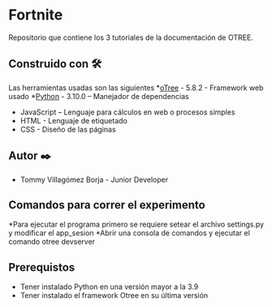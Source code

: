 # Fortnite
Repositorio que contiene los 3 tutoriales de la documentación de OTREE.
## Construido con 🛠️
Las herramientas usadas son las siguientes
*[oTree]( https://otree.readthedocs.io/en/latest/index.html) - 5.8.2 - Framework web usado
*[Python]( https://www.python.org/)  - 3.10.0 – Manejador de dependencias
* JavaScript – Lenguaje para cálculos en web o procesos simples
* HTML - Lenguaje de etiquetado
* CSS - Diseño de las páginas
## Autor ✒️
* Tommy Villagómez Borja - Junior Developer 
## Comandos para correr el experimento
*Para ejecutar el programa primero se requiere setear el archivo settings.py  y modificar el app_sesion
*Abrir una consola de comandos y ejecutar el comando otree devserver
## Prerequistos
* Tener instalado Python en una versión mayor a la 3.9
* Tener instalado el framework Otree en su última versión

